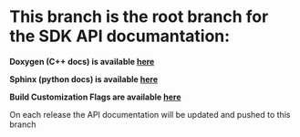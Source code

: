# This branch is the root branch for the SDK API documantation:

**Doxygen (C++ docs) is available [here](https://intelrealsense.github.io/librealsense/doxygen/annotated.html)**

**Sphinx (python docs) is available [here](https://intelrealsense.github.io/librealsense/python_docs/_generated/pyrealsense2.html)**

**Build Customization Flags are available [here](https://intelrealsense.github.io/librealsense/build-flags-docs/build-flags.html)**

On each release the API documentation will be updated and pushed to this branch
